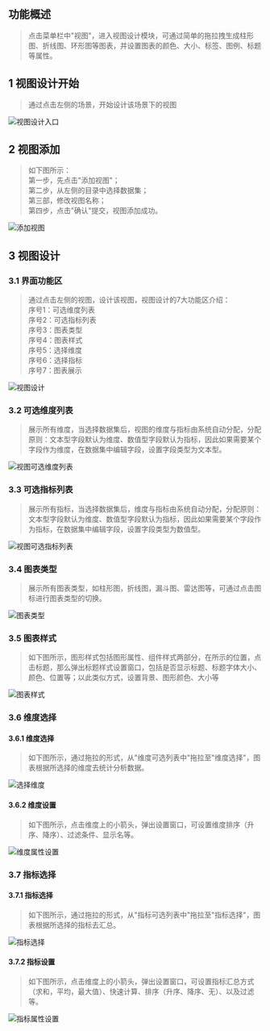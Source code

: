 ## 功能概述
> 点击菜单栏中"视图"，进入视图设计模块，可通过简单的拖拉拽生成柱形图、折线图、环形图等图表，并设置图表的颜色、大小、标签、图例、标题等属性。
## 1 视图设计开始
> 通过点击左侧的场景，开始设计该场景下的视图

![视图设计入口](../img/view_generation/视图设计入口.png)
## 2 视图添加
> 如下图所示：</br>第一步，先点击"添加视图"；</br>第二步，从左侧的目录中选择数据集；</br>第三部，修改视图名称；</br>第四步，点击"确认"提交，视图添加成功。

![添加视图](../img/view_generation/添加视图.png)
## 3 视图设计
### 3.1 界面功能区
>通过点击左侧的视图，设计该视图，视图设计的7大功能区介绍：</br>
>序号1：可选维度列表</br>序号2：可选指标列表</br>序号3：图表类型</br>序号4：图表样式</br>序号5：选择维度</br>序号6：选择指标</br>序号7：图表展示

![视图设计](../img/view_generation/视图设计.png)

### 3.2 可选维度列表
> 展示所有维度，当选择数据集后，视图的维度与指标由系统自动分配，分配原则：文本型字段默认为维度、数值型字段默认为指标，因此如果需要某个字段作为维度，在数据集中编辑字段，设置字段类型为文本型。

![视图可选维度列表](../img/view_generation/视图可选维度列表.png)
### 3.3 可选指标列表
> 展示所有指标，当选择数据集后，维度与指标由系统自动分配，分配原则：文本型字段默认为维度、数值型字段默认为指标，因此如果需要某个字段作为指标，在数据集中编辑字段，设置字段类型为数值型。

![视图可选指标列表](../img/view_generation/视图可选指标列表.png)
### 3.4 图表类型
> 展示所有图表类型，如柱形图，折线图，漏斗图、雷达图等，可通过点击图标进行图表类型的切换。

![图表类型](../img/view_generation/图表类型.png)
### 3.5 图表样式
> 如下图所示，图形样式包括图形属性、组件样式两部分，在所示的位置，点击标题，那么弹出标题样式设置窗口，包括是否显示标题、标题字体大小、颜色、位置等；以此类似方式，设置背景、图形颜色、大小等

![图表样式](../img/view_generation/图表样式.png)
### 3.6 维度选择
#### 3.6.1 维度选择
> 如下图所示，通过拖拉的形式，从"维度可选列表中"拖拉至"维度选择"，图表根据所选择的维度去统计分析数据。

![选择维度](../img/view_generation/选择维度.png)

#### 3.6.2 维度设置
> 如下图所示，点击维度上的小箭头，弹出设置窗口，可设置维度排序（升序、降序）、过滤条件、显示名等。

![维度属性设置](../img/view_generation/维度属性设置.png)
### 3.7 指标选择
#### 3.7.1 指标选择
> 如下图所示，通过拖拉的形式，从"指标可选列表中"拖拉至"指标选择"，图表根据所选择的指标去汇总。

![指标选择](../img/view_generation/指标选择.png)

#### 3.7.2 指标设置
> 如下图所示，点击维度上的小箭头，弹出设置窗口，可设置指标汇总方式（求和，平均，最大值）、快速计算、排序（升序、降序、无）、以及过滤等。

![指标属性设置](../img/view_generation/指标属性设置.png)

